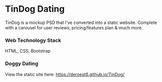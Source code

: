 # TinDog Dating
TinDog is a mockup PSD that I've converted into a static website. Complete with a carousel for user reviews, pricing/features plan & much more. 

### Web Technology Stack
HTML, CSS, Bootstrap

### Doggy Dating
View the static site here: https://deroest6.github.io/TinDog/


